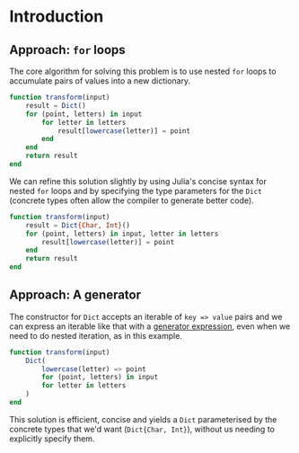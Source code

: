 # Introduction

## Approach: `for` loops

The core algorithm for solving this problem is to use nested `for` loops to accumulate pairs of values into a new dictionary.

```julia
function transform(input)
    result = Dict()
    for (point, letters) in input
        for letter in letters
            result[lowercase(letter)] = point
        end
    end
    return result
end
```

We can refine this solution slightly by using Julia's concise syntax for nested `for` loops and by specifying the type parameters for the `Dict` (concrete types often allow the compiler to generate better code).

```julia
function transform(input)
    result = Dict{Char, Int}()
    for (point, letters) in input, letter in letters
        result[lowercase(letter)] = point
    end
    return result
end
```


## Approach: A generator

The constructor for `Dict` accepts an iterable of `key => value` pairs and we can express an iterable like that with a [generator expression](https://docs.julialang.org/en/v1/manual/arrays/#Generator-Expressions), even when we need to do nested iteration, as in this example.

```julia
function transform(input)
    Dict(
        lowercase(letter) => point
        for (point, letters) in input
        for letter in letters
    )
end
```

This solution is efficient, concise and yields a `Dict` parameterised by the concrete types that we'd want (`Dict{Char, Int}`), without us needing to explicitly specify them.
